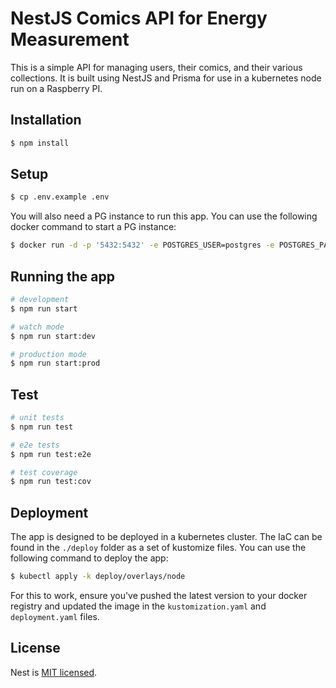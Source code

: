 # NestJS Comics API for Energy Measurement

This is a simple API for managing users, their comics, and their various collections. It is built using NestJS and Prisma for use in a kubernetes node run on a Raspberry PI.

## Installation

```bash
$ npm install
```

## Setup

```bash
$ cp .env.example .env
```

You will also need a PG instance to run this app. You can use the following docker command to start a PG instance:

```bash
$ docker run -d -p '5432:5432' -e POSTGRES_USER=postgres -e POSTGRES_PASSWORD=postgres --name comic-pg postgres
```

## Running the app

```bash
# development
$ npm run start

# watch mode
$ npm run start:dev

# production mode
$ npm run start:prod
```

## Test

```bash
# unit tests
$ npm run test

# e2e tests
$ npm run test:e2e

# test coverage
$ npm run test:cov
```

## Deployment

The app is designed to be deployed in a kubernetes cluster. The IaC can be found in the `./deploy` folder as a set of kustomize files. You can use the following command to deploy the app:

```bash
$ kubectl apply -k deploy/overlays/node
```

For this to work, ensure you've pushed the latest version to your docker registry and updated the image in the `kustomization.yaml` and `deployment.yaml` files.

## License

Nest is [MIT licensed](LICENSE).
